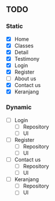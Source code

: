 ## TODO

### Static
- [x] Home
- [x] Classes
- [X] Detail
- [x] Testimony
- [x] Login
- [x] Register
- [ ] About us
- [x] Contact us
- [x] Keranjang

### Dynamic
- [ ] Login
    - [ ] Repository
    - [ ] UI
- [ ] Register
    - [ ] Repository
    - [ ] UI
- [ ] Contact us
    - [ ] Repository
    - [ ] UI
- [ ] Keranjang
    - [ ] Repository
    - [ ] UI